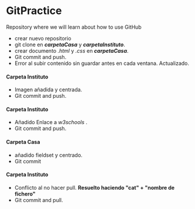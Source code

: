 # GitPractice
Repository where we will learn about how to use GitHub

 - crear nuevo repositorio
 - git clone en ***carpetaCasa*** y ***carpetaInstituto***.
 - crear documento _.html_ y _.css_ en ***carpetaCasa***.
 - Git commit and push.
 - Error al subir contenido sin guardar antes en cada ventana. Actualizado.

#### Carpeta Instituto
- Imagen añadida y centrada.
- Git commit and push.

#### Carpeta Instituto
- Añadido Enlace a _w3schools_ .
- Git commit and push.
#### Carpeta Casa
- añadido fieldset y centrado.
- Git commit

#### Carpeta Instituto
- Conflicto al no hacer pull. **Resuelto haciendo "cat" + "nombre de fichero"**
- Git commit and pull.